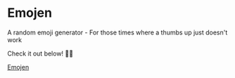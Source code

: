# Emojen
A random emoji generator - For those times where a thumbs up just doesn't work

Check it out below! 🚀🚀

[Emojen](https://emojen.herokuapp.com/)
